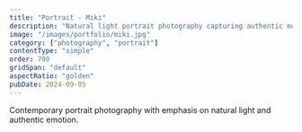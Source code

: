 ```yaml
---
title: "Portrait - Miki"
description: "Natural light portrait photography capturing authentic moments and genuine expression."
image: "/images/portfolio/miki.jpg"
category: ["photography", "portrait"]
contentType: "simple"
order: 700
gridSpan: "default"
aspectRatio: "golden"
pubDate: 2024-09-05
---
```


Contemporary portrait photography with emphasis on natural light and authentic emotion.
